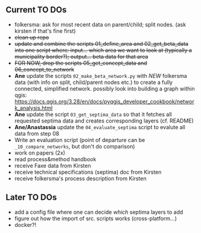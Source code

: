 ## Current TO DOs

* folkersma: ask for most recent data on parent/child; split nodes. (ask kirsten if that's fine first)
* ~~clean up repo~~
* ~~update and combine the scripts 01_define_area and 02_get_beta_data into one script where: input... which area we want to look at (typically a municipality border?); output... beta data for that area~~
* ~~FOR NOW, drop the scripts 05_get_concept_data and 06_concept_to_network~~ 
* **Ane** update the scripts `02_make_beta_network.py` with *NEW* folkersma data (with info on split, child/parent nodes etc.) to create a fully connected, simplified network. possibly look into building a graph within qgis: https://docs.qgis.org/3.28/en/docs/pyqgis_developer_cookbook/network_analysis.html
* **Ane** update the script `03_get_septima_data` so that it fetches all requested septima data and creates corresponding layers (cf. README)
* **Ane/Anastassia** update the `04_evaluate_septima` script to evalute all data from step 08
* Write an evaluation script (point of departure can be `_10_compare_networks`, but don't do comparison)
* work on papers (2x)
* read process&method handbook
* receive Faxe data from Kirsten
* receive technical specifications (septima) doc from Kirsten
* receive folkersma's process description from Kirsten

## Later TO DOs
* add a config file where one can decide *which* septima layers to add
* figure out how the import of src. scripts works (cross-platform...)
* docker?!